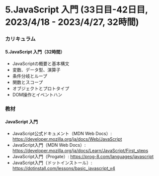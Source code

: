 # 5.JavaScript 入門 (33日目-42日目, 2023/4/18 - 2023/4/27, 32時間)

### カリキュラム
#### 5.JavaScript 入門（32時間）
- JavaScriptの概要と基本構文
- 変数、データ型、演算子
- 条件分岐とループ
- 関数とスコープ
- オブジェクトとプロトタイプ
- DOM操作とイベントハン

### 教材
#### JavaScript 入門
- JavaScript公式ドキュメント（MDN Web Docs）: https://developer.mozilla.org/ja/docs/Web/JavaScript
- JavaScript入門（MDN Web Docs）: https://developer.mozilla.org/ja/docs/Learn/JavaScript/First_steps
- JavaScript入門（Progate）: https://prog-8.com/languages/javascript
- JavaScript入門（ドットインストール）: https://dotinstall.com/lessons/basic_javascript_v4
